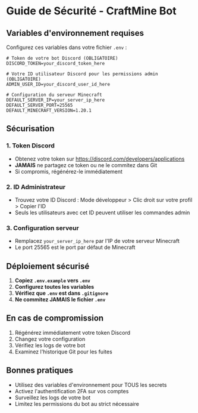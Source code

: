 # Guide de Sécurité - CraftMine Bot

## Variables d'environnement requises

Configurez ces variables dans votre fichier `.env` :

```env
# Token de votre bot Discord (OBLIGATOIRE)
DISCORD_TOKEN=your_discord_token_here

# Votre ID utilisateur Discord pour les permissions admin (OBLIGATOIRE)
ADMIN_USER_ID=your_discord_user_id_here

# Configuration du serveur Minecraft
DEFAULT_SERVER_IP=your_server_ip_here
DEFAULT_SERVER_PORT=25565
DEFAULT_MINECRAFT_VERSION=1.20.1
```

## Sécurisation

### 1. Token Discord
- Obtenez votre token sur https://discord.com/developers/applications
- **JAMAIS** ne partagez ce token ou ne le commitez dans Git
- Si compromis, régénérez-le immédiatement

### 2. ID Administrateur
- Trouvez votre ID Discord : Mode développeur > Clic droit sur votre profil > Copier l'ID
- Seuls les utilisateurs avec cet ID peuvent utiliser les commandes admin

### 3. Configuration serveur
- Remplacez `your_server_ip_here` par l'IP de votre serveur Minecraft
- Le port 25565 est le port par défaut de Minecraft

## Déploiement sécurisé

1. **Copiez `.env.example` vers `.env`**
2. **Configurez toutes les variables**
3. **Vérifiez que `.env` est dans `.gitignore`**
4. **Ne commitez JAMAIS le fichier `.env`**

## En cas de compromission

1. Régénérez immédiatement votre token Discord
2. Changez votre configuration
3. Vérifiez les logs de votre bot
4. Examinez l'historique Git pour les fuites

## Bonnes pratiques

- Utilisez des variables d'environnement pour TOUS les secrets
- Activez l'authentification 2FA sur vos comptes
- Surveillez les logs de votre bot
- Limitez les permissions du bot au strict nécessaire

